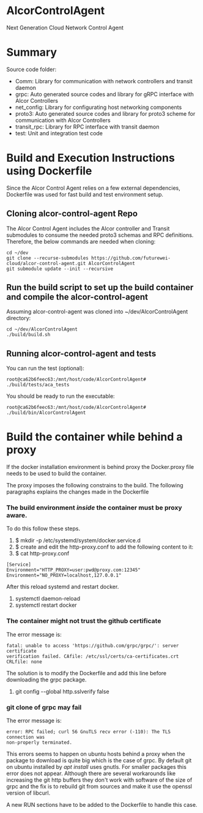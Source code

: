 # AlcorControlAgent
Next Generation Cloud Network Control Agent

# Summary
Source code folder:

- Comm: Library for communication with network controllers and transit daemon
- grpc: Auto generated source codes and library for gRPC interface with Alcor Controllers
- net_config: Library for configurating host networking components
- proto3: Auto generated source codes and library for proto3 scheme for communication with Alcor Controllers
- transit_rpc: Library for RPC interface with transit daemon
- test: Unit and integration test code

# Build and Execution Instructions using Dockerfile
Since the Alcor Control Agent relies on a few external dependencies, Dockerfile was used for fast build and test environment setup.

## Cloning alcor-control-agent Repo
The Alcor Control Agent includes the Alcor controller and Transit submodules to consume the needed proto3 schemas and RPC definitions. Therefore, the below commands are needed when cloning:

```Shell
cd ~/dev
git clone --recurse-submodules https://github.com/futurewei-cloud/alcor-control-agent.git AlcorControlAgent
git submodule update --init --recursive
```

## Run the build script to set up the build container and compile the alcor-control-agent
Assuming alcor-control-agent was cloned into ~/dev/AlcorControlAgent directory:
```Shell
cd ~/dev/AlcorControlAgent
./build/build.sh
```
## Running alcor-control-agent and tests
You can run the test (optional):
```Shell
root@ca62b6feec63:/mnt/host/code/AlcorControlAgent# ./build/tests/aca_tests
```

You should be ready to run the executable:
```Shell
root@ca62b6feec63:/mnt/host/code/AlcorControlAgent# ./build/bin/AlcorControlAgent
```

# Build the container while behind a proxy

If the docker installation environment is behind proxy the Docker.proxy file needs
to be used to build the container.

The proxy imposes the following constrains to the build.
The following paragraphs explains the changes made in the Dockerfile

### The build environment _inside_ the container must be proxy aware.

To do this follow these steps.

1. $ mkdir -p /etc/systemd/system/docker.service.d
2. $ create and edit the http-proxy.conf to add the following content to it:
3. $ cat http-proxy.conf

```
[Service]
Environment="HTTP_PROXY=user:pwd@proxy.com:12345"
Environment="NO_PROXY=localhost,127.0.0.1"
```

After this reload systemd and restart docker.

1. systemctl daemon-reload
2. systemctl restart docker

### The container might not trust the github certificate

The error message is:

```
fatal: unable to access 'https://github.com/grpc/grpc/': server certificate
verification failed. CAfile: /etc/ssl/certs/ca-certificates.crt CRLfile: none
```

The solution is to modify the Dockerfile and add this line before downloading
the grpc package.

1. git config --global http.sslverify false

### git clone of grpc may fail

The error message is:

```
error: RPC failed; curl 56 GnuTLS recv error (-110): The TLS connection was
non-properly terminated.
```
This errors seems to happen on ubuntu hosts behind a proxy when the
package to download is quite big which is the case of grpc. By default
git on ubuntu installed by _apt install_ uses gnutls. For smaller packages this
error does not appear. Although there are several workarounds like increasing
the git http buffers they don't work with software of the size of grpc and the
fix is to rebuild git from sources and make it use the openssl
version of libcurl.

A new RUN sections have to be added to the Dockerfile to handle this case.

